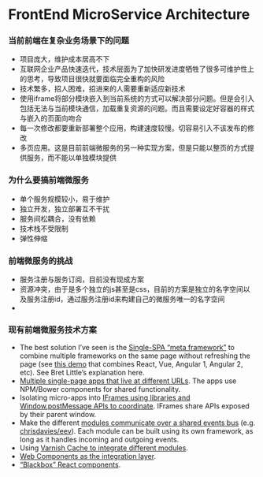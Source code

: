 # FrontEnd MicroService Architecture

### 当前前端在复杂业务场景下的问题
- 项目庞大，维护成本居高不下
- 互联网企业产品快速迭代，技术层面为了加快研发进度牺牲了很多可维护性上的思考，导致项目很快就要面临完全重构的风险
- 技术繁多，招人困难，招进来的人需要重新适应新技术
- 使用iframe将部分模块嵌入到当前系统的方式可以解决部分问题。但是会引入包括无法与当前模块通信，加载重复资源的问题。而且需要设定好容器的样式与嵌入的页面向吻合
- 每一次修改都要重新部署整个应用，构建速度较慢。切容易引入不该发布的修改
- 多页应用。这是目前前端微服务的另一种实现方案，但是只能以整页的方式提供服务，而不能以单独模块提供

### 为什么要搞前端微服务
- 单个服务规模较小，易于维护
- 独立开发，独立部署互不干扰
- 服务间松耦合，没有依赖
- 技术栈不受限制
- 弹性伸缩

### 前端微服务的挑战
- 服务注册与服务订阅，目前没有现成方案
- 资源冲突，由于是多个独立的js甚至是css，目前的方案是独立的名字空间以及服务注册id，通过服务注册id来构建自己的微服务唯一的名字空间
- 

### 现有前端微服务技术方案

- The best solution I’ve seen is the [Single-SPA “meta framework”](https://github.com/CanopyTax/single-spa) to combine multiple frameworks on the same page without refreshing the page (see [this demo](https://single-spa.surge.sh/) that combines React, Vue, Angular 1, Angular 2, etc). See Bret Little’s explanation here.
- [Multiple single-page apps that live at different URLs](https://news.ycombinator.com/item?id=13011795). The apps use NPM/Bower components for shared functionality.
- Isolating micro-apps into [IFrames using libraries and Window.postMessage APIs to coordinate](https://news.ycombinator.com/item?id=13009285). IFrames share APIs exposed by their parent window.
- Make the different [modules communicate over a shared events bus](https://www.quora.com/Is-there-a-micro-service-architecture-approach-for-front-end-development/answer/Mohamed-Abdel-Maksoud-2) (e.g. [chrisdavies/eev](https://github.com/chrisdavies/eev)). Each module can be built using its own framework, as long as it handles incoming and outgoing events.
- Using [Varnish Cache to integrate different modules](http://allegro.tech/2016/03/Managing-Frontend-in-the-microservices-architecture.html).
- [Web Components as the integration layer](https://technologyconversations.com/2015/08/09/including-front-end-web-components-into-microservices/).
- [“Blackbox” React components](https://news.ycombinator.com/item?id=13012916).
